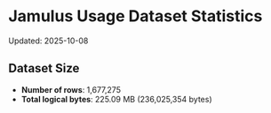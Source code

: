 # Jamulus Usage Dataset Statistics

Updated: 2025-10-08

## Dataset Size
- **Number of rows**: 1,677,275
- **Total logical bytes**: 225.09 MB (236,025,354 bytes)
